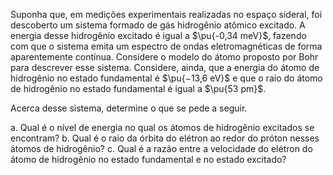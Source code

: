 Suponha que, em medições experimentais realizadas no espaço sideral, foi descoberto um sistema formado de gás hidrogênio atômico excitado. A energia desse hidrogênio excitado é igual a $\pu{-0,34 meV}$, fazendo com que o sistema emita um espectro de ondas eletromagnéticas de forma aparentemente contínua. Considere o modelo do átomo proposto por Bohr para descrever esse sistema. Considere, ainda, que a energia do átomo de hidrogênio no estado fundamental é $\pu{−13,6 eV}$ e que o raio do átomo de hidrogênio no estado fundamental é igual a $\pu{53 pm}$.

Acerca desse sistema, determine o que se pede a seguir.

a. Qual é o nível de energia no qual os átomos de hidrogênio excitados se encontram?
b. Qual é o raio da órbita do elétron ao redor do próton nesses átomos de hidrogênio?
c. Qual é a razão entre a velocidade do elétron do átomo de hidrogênio no estado fundamental e no estado excitado?
